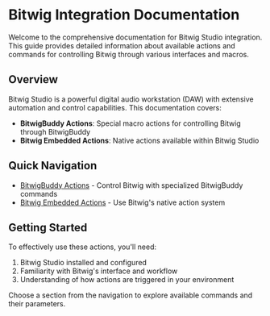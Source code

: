 # Bitwig Integration Documentation

Welcome to the comprehensive documentation for Bitwig Studio integration. This guide provides detailed information about available actions and commands for controlling Bitwig through various interfaces and macros.

## Overview

Bitwig Studio is a powerful digital audio workstation (DAW) with extensive automation and control capabilities. This documentation covers:

- **BitwigBuddy Actions**: Special macro actions for controlling Bitwig through BitwigBuddy
- **Bitwig Embedded Actions**: Native actions available within Bitwig Studio

## Quick Navigation

- [BitwigBuddy Actions](/guide/bitwigbuddy-actions) - Control Bitwig with specialized BitwigBuddy commands
- [Bitwig Embedded Actions](/guide/bitwig-actions) - Use Bitwig's native action system

## Getting Started

To effectively use these actions, you'll need:

1. Bitwig Studio installed and configured
2. Familiarity with Bitwig's interface and workflow
3. Understanding of how actions are triggered in your environment

Choose a section from the navigation to explore available commands and their parameters.
